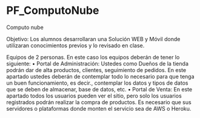 # PF_ComputoNube
Computo nube

Objetivo: Los alumnos desarrollaran una Solución WEB y Móvil donde utilizaran
conocimientos previos y lo revisado en clase.

Equipos de 2 personas.
En este caso los equipos deberán de tener lo siguiente:
• Portal de Administración: Ustedes como Dueños de la tienda podrán dar de alta
productos, clientes, seguimiento de pedidos. En este apartado ustedes deberán de
contemplar todo lo necesario para que tenga un buen funcionamiento, es decir.,
contemplar los datos y tipos de datos que se deben de almacenar, base de datos,
etc.
• Portal de Venta: En este apartado todos los usuarios pueden ver el sitio, pero solo
los usuarios registrados podrán realizar la compra de productos.
Es necesario que sus servidores o plataformas donde monten el servicio sea de AWS o
Heroku.
